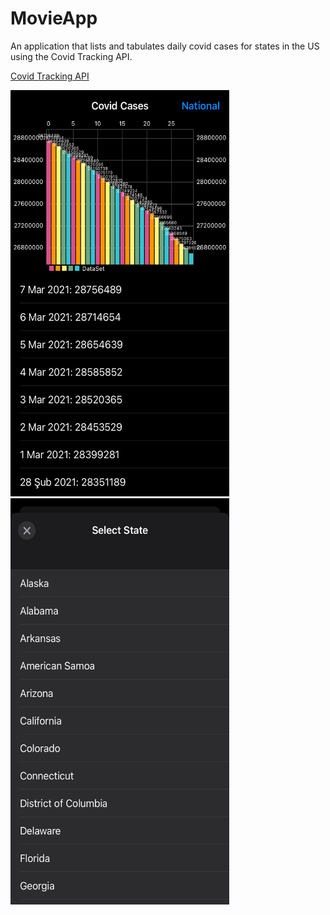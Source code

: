 # MovieApp

An application that lists and tabulates daily covid cases for states in the US using the Covid Tracking API.

[Covid Tracking API](https://covidtracking.com/data/api)
<p>
  <img src="https://github.com/omerfarukercivan/CovidTracker/blob/main/ss1.png" width="350" height="650">
  &nbsp
  &nbsp
  &nbsp
  &nbsp
  <img src="https://github.com/omerfarukercivan/CovidTracker/blob/main/ss2.png" width="350" height="650">
</p>
